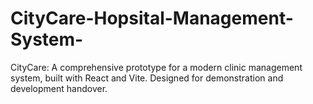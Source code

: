 # CityCare-Hopsital-Management-System-
CityCare: A comprehensive prototype for a modern clinic management system, built with React and Vite. Designed for demonstration and development handover.
